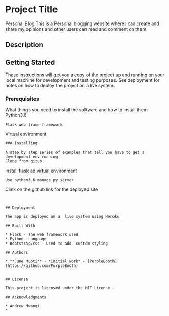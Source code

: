 # Project Title

Personal Blog
This is a Personal blogging website where I can create and share my opinions and other users can read and comment on them
## Description


## Getting Started

These instructions will get you a copy of the project up and running on your local machine for development and testing purposes. See deployment for notes on how to deploy the project on a live system.

### Prerequisites

What things you need to install the software and how to install them
Python3.6
```
Flask web frame framework
```
Virtual environment
```
### Installing

A step by step series of examples that tell you have to get a development env running
Clone from gitub
```
install flask ad virtual environment
```
Use pythom3.6 manage.py server
```
Clink on the github link for the deployed site
```


## Deployment

The app is deployed on a  live system using Heroku

## Built With

* Flask - The web framework used
* Python- Language
* Bootstrap/css - Used to add  custom styling

## Authors

* **June Muoti** - *Initial work* - [PurpleBooth](https://github.com/PurpleBooth)


## License

This project is licensed under the MIT License -

## Acknowledgments

* Andrew Mwangi
*
